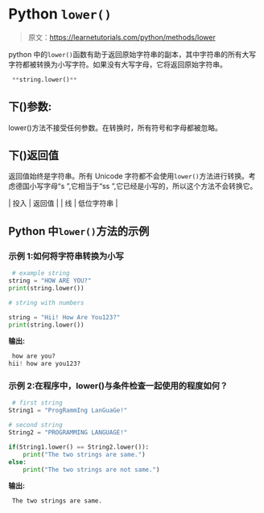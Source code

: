 # Python `lower()`

> 原文：<https://learnetutorials.com/python/methods/lower>

python 中的`lower()`函数有助于返回原始字符串的副本，其中字符串的所有大写字符都被转换为小写字符。如果没有大写字母，它将返回原始字符串。

```py
 **string.lower()** 

```

## 下()参数:

lower()方法不接受任何参数。在转换时，所有符号和字母都被忽略。

## 下()返回值

返回值始终是字符串。所有 Unicode 字符都不会使用`lower()`方法进行转换。考虑德国小写字母“s ”,它相当于“ss ”,它已经是小写的，所以这个方法不会转换它。

| 投入 | 返回值 |
| 线 | 低位字符串 |

## Python 中`lower()`方法的示例

### 示例 1:如何将字符串转换为小写

```py
 # example string
string = "HOW ARE YOU?"
print(string.lower())

# string with numbers

string = "Hii! How Are You123?"
print(string.lower()) 

```

**输出:**

```py
 how are you?
hii! how are you123? 
```

### 示例 2:在程序中，lower()与条件检查一起使用的程度如何？

```py
 # first string
String1 = "ProgRammIng LanGuaGe!"

# second string
String2 = "PROGRAMMING LANGUAGE!"

if(String1.lower() == String2.lower()):
    print("The two strings are same.")
else:
    print("The two strings are not same.") 

```

**输出:**

```py
 The two strings are same. 
```